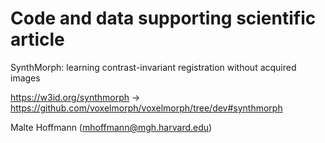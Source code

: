 # Code and data supporting scientific article

SynthMorph: learning contrast-invariant registration without acquired images

https://w3id.org/synthmorph -> https://github.com/voxelmorph/voxelmorph/tree/dev#synthmorph

Malte Hoffmann (mhoffmann@mgh.harvard.edu)
